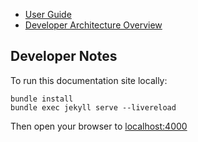 * [User Guide](user_guide/bank/)
* [Developer Architecture Overview](architecture/overview)

## Developer Notes

To run this documentation site locally:

```
bundle install
bundle exec jekyll serve --livereload
```

Then open your browser to [localhost:4000](http://localhost:4000)
